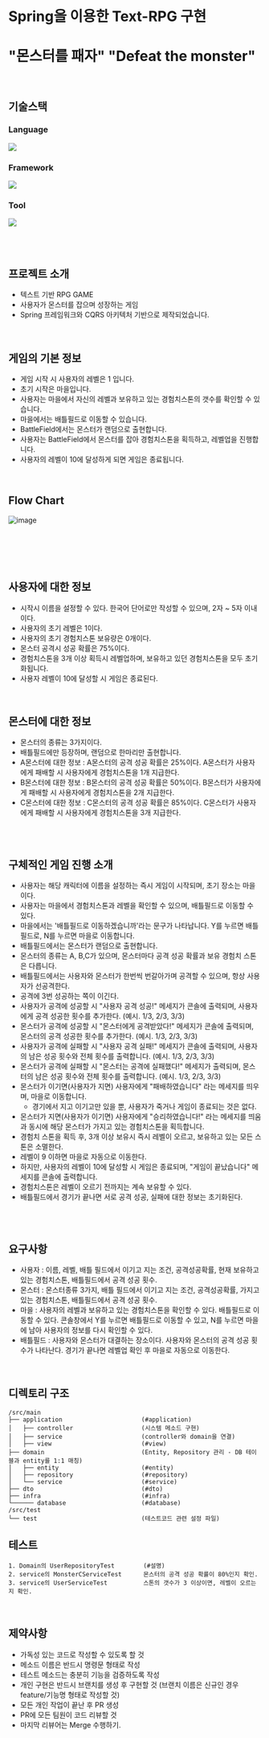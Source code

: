 # Spring을 이용한 Text-RPG 구현 
# "몬스터를 패자" "Defeat the monster"

<br/>

## 기술스택

### Language
<img src="https://img.shields.io/badge/JAVA-007396?style=flat&logo=Java&logoColor=white">

### Framework
<img src="https://img.shields.io/badge/spring-6DB33F?style=flat&logo=spring&logoColor=white">

### Tool
<img src="https://img.shields.io/badge/intellijidea-000000?style=flat&logo=intellijidea&logoColor=white">

<br/><br/>

## 프로젝트 소개
- 텍스트 기반 RPG GAME
- 사용자가 몬스터를 잡으며 성장하는 게임
- Spring 프레임워크와 CQRS 아키텍처 기반으로 제작되었습니다.

<br/>

## 게임의 기본 정보
- 게임 시작 시 사용자의 레벨은 1 입니다.
- 초기 시작은 마을입니다.
- 사용자는 마을에서 자신의 레벨과 보유하고 있는 경험치스톤의 갯수를 확인할 수 있습니다.
- 마을에서는 배틀필드로 이동할 수 있습니다.
- BattleField에서는 몬스터가 랜덤으로 출현합니다.
- 사용자는 BattleField에서 몬스터를 잡아 경험치스톤을 획득하고, 레벨업을 진행합니다.
- 사용자의 레벨이 10에 달성하게 되면 게임은 종료됩니다.

<br/>

## Flow Chart
![image](https://github.com/MTVS-CodeMagician/project02-spring-text-rpg-game/assets/136250818/4e974ba1-9e22-4583-952f-61e4e63240b3)


<br/><br/>

<br/>

## 사용자에 대한 정보
- 시작시 이름을 설정할 수 있다. 한국어 단어로만 작성할 수 있으며, 2자 ~ 5자 이내이다.
- 사용자의 초기 레벨은 1이다.
- 사용자의 초기 경험치스톤 보유량은 0개이다.
- 몬스터 공격시 성공 확률은 75%이다.
- 경험치스톤을 3개 이상 획득시 레벨업하며, 보유하고 있던 경험치스톤을 모두 초기화됩니다.
- 사용자 레벨이 10에 달성할 시 게임은 종료된다.

<br/>

## 몬스터에 대한 정보
- 몬스터의 종류는 3가지이다.
- 배틀필드에만 등장하며, 랜덤으로 한마리만 출현합니다.
- A몬스터에 대한 정보 : A몬스터의 공격 성공 확률은 25%이다. A몬스터가 사용자에게 패배할 시 사용자에게 경험치스톤을 1개 지급한다.
- B몬스터에 대한 정보 : B몬스터의 공격 성공 확률은 50%이다. B몬스터가 사용자에게 패배할 시 사용자에게 경험치스톤을 2개 지급한다.
- C몬스터에 대한 정보 : C몬스터의 공격 성공 확률은 85%이다. C몬스터가 사용자에게 패배할 시 사용자에게 경험치스톤을 3개 지급한다.

<br/><br/>

## 구체적인 게임 진행 소개
- 사용자는 해당 캐릭터에 이름을 설정하는 즉시 게임이 시작되며, 초기 장소는 마을이다.
- 사용자는 마을에서 경험치스톤과 레벨을 확인할 수 있으며, 배틀필드로 이동할 수 있다.
- 마을에서는 '배틀필드로 이동하겠습니까'라는 문구가 나타납니다. Y를 누르면 배틀필드로, N를 누르면 마을로 이동합니다.
- 배틀필드에서는 몬스터가 랜덤으로 출현합니다.
- 몬스터의 종류는 A, B,C가 있으며, 몬스터마다 공격 성공 확률과 보유 경험치 스톤은 다릅니다.
- 배틀필드에서는 사용자와 몬스터가 한번씩 번갈아가며 공격할 수 있으며, 항상 사용자가 선공격한다.
- 공격에 3번 성공하는 쪽이 이긴다.
- 사용자가 공격에 성공할 시 "사용자 공격 성공!" 메세지가 콘솔에 출력되며, 사용자에게 공격 성공한 횟수를 추가한다. (예시. 1/3, 2/3, 3/3)
- 몬스터가 공격에 성공할 시 "몬스터에게 공격받았다!" 메세지가 콘솔에 출력되며, 몬스터의 공격 성공한 횟수를 추가한다.  (예시. 1/3, 2/3, 3/3)
- 사용자가 공격에 실패할 시 "사용자 공격 실패!" 메세지가 콘솔에 출력되며, 사용자의 남은 성공 횟수와 전체 횟수를 출력합니다. (예시. 1/3, 2/3, 3/3)
- 몬스터가 공격에 실패할 시 "몬스터는 공격에 실패했다!" 메세지가 출력되며, 몬스터의 남은 성공 횟수와 전체 횟수를 출력합니다. (예시. 1/3, 2/3, 3/3)
- 몬스터가 이기면(사용자가 지면) 사용자에게 "패배하였습니다" 라는 메세지를 띄우며, 마을로 이동합니다.
    -  경기에서 지고 이기고만 있을 뿐, 사용자가 죽거나 게임이 종료되는 것은 없다.
- 몬스터가 지면(사용자가 이기면) 사용자에게 "승리하였습니다!" 라는 메세지를 띄움과 동시에 해당 몬스터가 가지고 있는 경험치스톤을 획득합니다.
- 경험치 스톤을 획득 후, 3개 이상 보유시 즉시 레벨이 오르고, 보유하고 있는 모든 스톤은 소멸한다.
- 레벨이 9 이하면 마을로 자동으로 이동한다.
- 하지만, 사용자의 레벨이 10에 달성할 시 게임은 종료되며, "게임이 끝났습니다" 메세지를 콘솔에 출력합니다.
- 경험치스톤은 레벨이 오르기 전까지는 계속 보유할 수 있다.
- 배틀필드에서 경기가 끝나면 서로 공격 성공, 실패에 대한 정보는 초기화된다.


<br/><br/>

## 요구사항
- 사용자 : 이름, 레벨, 배틀 필드에서 이기고 지는 조건, 공격성공확률, 현재 보유하고 있는 경험치스톤, 배틀필드에서 공격 성공 횟수.
- 몬스터 : 몬스터종류 3가지, 배틀 필드에서 이기고 지는 조건, 공격성공확률, 가지고 있는 경험치스톤, 배틀필드에서 공격 성공 횟수.
- 마을 : 사용자의 레벨과 보유하고 있는 경험치스톤을 확인할 수 있다. 배틀필드로 이동할 수 있다. 콘솔창에서 Y를 누르면 배틀필드로 이동할 수 있고, N를 누르면 마을에 남아 사용자의 정보를 다시 확인할 수 있다.
- 배틀필드 : 사용자와 몬스터가 대결하는 장소이다. 사용자와 몬스터의 공격 성공 횟수가 나타난다. 경기가 끝나면 레벨업 확인 후 마을로 자동으로 이동한다.


<br/>


## 디렉토리 구조
```
/src/main
├── application                      (#application)
│   ├── controller                   (시스템 메소드 구현)
│   ├── service                      (controller와 domain을 연결)
│   ├── view                         (#view)
├── domain                           (Entity, Repository 관리 - DB 테이블과 entity를 1:1 매칭)
│   ├── entity                       (#entity)
│   ├── repository                   (#repository)
│   └── service                      (#service)
├── dto                              (#dto)
├── infra                            (#infra)
└────── database                     (#database)
/src/test
└── test                             (테스트코드 관련 설정 파일)

``` 

## 테스트
```
1. Domain의 UserRepositoryTest        (#설명)
2. service의 MonsterCServiceTest      몬스터의 공격 성공 확률이 80%인지 확인.
3. service의 UserServiceTest          스톤의 갯수가 3 이상이면, 레벨이 오르는지 확인.
``` 

<br/>


## 제약사항
- 가독성 있는 코드로 작성할 수 있도록 할 것
- 메소드 이름은 반드시 명령문 형태로 작성
- 테스트 메소드는 충분히 기능을 검증하도록 작성
- 개인 구현은 반드시 브랜치를 생성 후 구현할 것
  (브랜치 이름은 신규인 경우 feature/기능명 형태로 작성할 것)
- 모든 개인 작업이 끝난 후 PR 생성
- PR에 모든 팀원이 코드 리뷰할 것
- 마지막 리뷰어는 Merge 수행하기.
